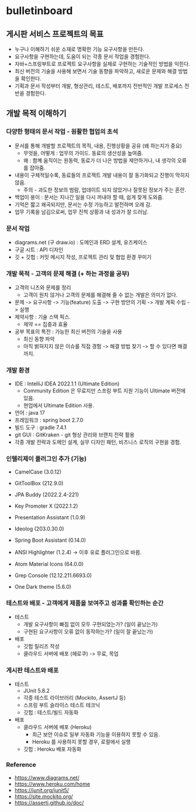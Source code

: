 # bulletinboard

## 게시판 서비스 프로젝트의 목표

- 누구나 이해하기 쉬운 소재로 명확한 기능 요구사항을 만든다.
- 요구사항을 구현하는데, 도움이 되는 각종 문서 작업을 경험한다.
- 자바+스프링부트로 프로젝트 요구사항을 실제로 구현하는 기술적인 방법을 익힌다.
- 최신 버전의 기술을 사용해 보면서 기술 동향을 파악하고, 새로운 문제와 해결 방법을 확인한다.
- 기획과 문서 작성부터 개발, 형상관리, 테스트, 배포까지 전반적인 개발 프로세스 전반을 경험한다.

## 개발 목적 이해하기

### 다양한 형태의 문서 작업 - 원활한 협업의 초석

- 문서를 통해 개발할 프로젝트의 목적, 내용, 진행상황을 공유 (왜 하는지가 중요)
    - 무엇을, 어떻게 : 업무의 가이드. 동료의 생산성을 높여줌.
    - 왜 : 함꼐 움직이는 원동력, 동료가 더 나은 방법을 제안하거나, 내 생각의 오류를 잡아줌.
- 내용이 구체적일수록, 동료들의 프로젝트 개발 내용이 잘 동기화되고 진행이 막히지 않음.
    - 주의 - 과도한 정보의 범람, 업데이트 되지 않았거나 잘못된 정보가 주는 혼란.
- 백업이 용이 : 문서는 지나간 일을 다시 꺼내야 할 때, 쉽게 찾게 도와줌.
- 기억은 짧고 왜곡되지만, 문서는 수정 가능하고 발전하며 오래 감.
- 업무 기록을 남김으로써, 업무 진척 상황과 내 성과가 잘 드러남.

### 문서 작업

- diagrams.net (구 draw.io) : 도메인과 ERD 설계, 유즈케이스
- 구글 시트 : API 디자인
- 깃 + 깃헙 : 커밋 메시지 작성, 프로젝트 관리 및 협업 환경 꾸미기

### 개발 목적 - 고객의 문제 해결 (+ 하는 과정을 공부)

- 고객의 니즈와 문제를 정리
    - 고객이 원치 않거나 고객의 문제를 해결해 줄 수 없는 개발은 의미가 없다.
- 문제 -> 요구사항 -> 기능(feature) 도출 -> 구현 방안의 기획 -> 개발 계획 수립 -> 실행
- 제약사항 : 기술 스택 픽스.
    - 제약 == 집중과 효율
- 공부 목표의 특전 : 가능한 최신 버전의 기술을 사용
    - 최신 동향 파악
    - 아직 밝혀지지 않은 이슈를 직접 경험 -> 해결 방법 찾기 -> 할 수 있다면 해결까지.

### 개발 환경

- IDE : IntelliJ IDEA 2022.1.1 (Ultimate Edition)
    - Community Edition 은 무료지만 스프링 부트 지원 기능이 Ultimate 버전에 있음.
    - 현업에서 Ultimate Edition 사용.
- 언어 : java 17
- 프레임워크 : spring boot 2.7.0
- 빌드 도구 : gradle 7.4.1
- git GUI : GitKraken - git 형상 관리와 브랜치 전략 활용
- 각종 개발 전략과 도메인 설계, 실무 디자인 패턴, 비즈니스 로직의 구현을 경험.

### 인텔리제이 플러그인 추가 (기능)

- CamelCase (3.0.12)
- GitToolBox (212.9.0)
- JPA Buddy (2022.2.4-221)
- Key Promoter X (2022.1.2)
- Presentation Assistant (1.0.9)
- Ideolog (203.0.30.0)
- Spring Boot Assistant (0.14.0)

- ANSI Highlighter (1.2.4) -> 이후 유료 플러그인으로 바뀜.
- Atom Material Icons (64.0.0)
- Grep Console (12.12.211.6693.0)
- One Dark theme (5.6.0)

### 테스트와 배포 - 고객에게 제품을 보여주고 성과를 확인하는 순간

- 테스트
    - 개발 요구사항이 빠짐 없이 모두 구현되었는가? (일이 끝났는가)
    - 구현된 요구사항이 오류 없이 동작하는가? (일이 잘 끝났는가)
- 배포
    - 깃헙 릴리즈 작성
    - 클라우드 서버에 배포 (헤로쿠)  -> 무료, 목업

### 게시판 테스트와 배포

- 테스트
    - JUnit 5.8.2
    - 각종 테스트 라이브러리 (Mockito, AssertJ 등)
    - 스프링 부트 슬라이스 테스트 테크닉
    - 깃헙 : 테스트/빌드 자동화
- 배포
    - 클라우드 서버에 배포 (Heroku)
        - 최근 보안 이슈로 일부 자동화 기능을 이용하지 못할 수 있음.
        - Heroku 를 사용하지 못할 경우, 로컬에서 실행
    - 깃헙 : Heroku 배포 자동화

### Reference

- https://www.diagrams.net/
- https://www.heroku.com/home
- https://junit.org/junit5/
- https://site.mockito.org/
- https://assertj.github.io/doc/

